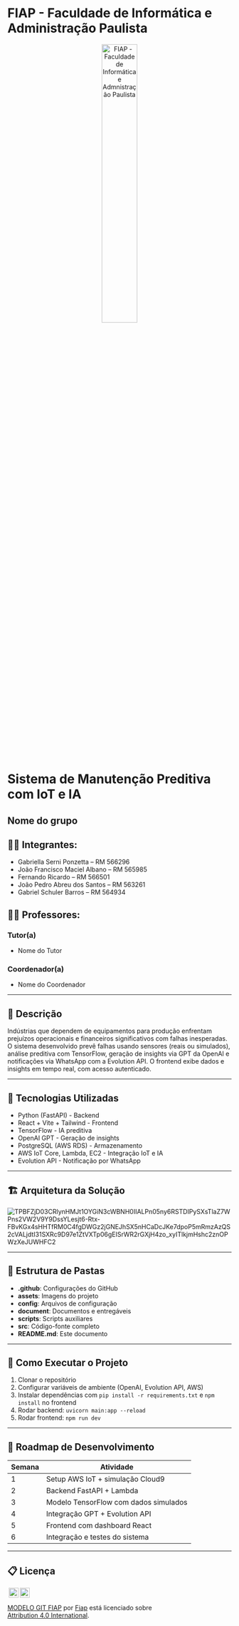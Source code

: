 
# FIAP - Faculdade de Informática e Administração Paulista

<p align="center">
<a href= "https://www.fiap.com.br/"><img src="assets/logo-fiap.png" alt="FIAP - Faculdade de Informática e Admnistração Paulista" border="0" width=40% height=40%></a>
</p>

<br>

# Sistema de Manutenção Preditiva com IoT e IA

## Nome do grupo

## 👨‍🎓 Integrantes: 
- Gabriella Serni Ponzetta – RM 566296
- João Francisco Maciel Albano – RM 565985
- Fernando Ricardo – RM 566501
- João Pedro Abreu dos Santos – RM 563261
- Gabriel Schuler Barros – RM 564934

## 👩‍🏫 Professores:
### Tutor(a) 
- Nome do Tutor
### Coordenador(a)
- Nome do Coordenador

---

## 📜 Descrição

Indústrias que dependem de equipamentos para produção enfrentam prejuízos operacionais e financeiros significativos com falhas inesperadas. O sistema desenvolvido prevê falhas usando sensores (reais ou simulados), análise preditiva com TensorFlow, geração de insights via GPT da OpenAI e notificações via WhatsApp com a Evolution API. O frontend exibe dados e insights em tempo real, com acesso autenticado.

---

## 🧠 Tecnologias Utilizadas

- Python (FastAPI) - Backend
- React + Vite + Tailwind - Frontend
- TensorFlow - IA preditiva
- OpenAI GPT - Geração de insights
- PostgreSQL (AWS RDS) - Armazenamento
- AWS IoT Core, Lambda, EC2 - Integração IoT e IA
- Evolution API - Notificação por WhatsApp

---

## 🏗️ Arquitetura da Solução

![TPBFZjD03CRlynHMJt1OYGiN3cWBNH0IIALPn05ny6RSTDIPySXsTlaZ7WPns2VW2V9Y9DssYLesjt6-Rtx-FBvKGx4sHHTfRM0C4fgDWGz2jGNEJhSX5nHCaDcJKe7dpoP5mRmzAzQS2cVALjdtI31SXRc9D97e1ZtVXTp06gEISrWR2rGXjH4zo_xyITlkjmHshc2znOPWzXeJUWHFC2](https://github.com/user-attachments/assets/123d9504-9a62-4ad9-ada5-46f4e9d9340f)


---

## 📁 Estrutura de Pastas

- **.github**: Configurações do GitHub
- **assets**: Imagens do projeto
- **config**: Arquivos de configuração
- **document**: Documentos e entregáveis
- **scripts**: Scripts auxiliares
- **src**: Código-fonte completo
- **README.md**: Este documento

---

## 🚀 Como Executar o Projeto

1. Clonar o repositório
2. Configurar variáveis de ambiente (OpenAI, Evolution API, AWS)
3. Instalar dependências com `pip install -r requirements.txt` e `npm install` no frontend
4. Rodar backend: `uvicorn main:app --reload`
5. Rodar frontend: `npm run dev`

---

## 📆 Roadmap de Desenvolvimento

| Semana | Atividade |
|--------|-----------|
| 1 | Setup AWS IoT + simulação Cloud9 |
| 2 | Backend FastAPI + Lambda |
| 3 | Modelo TensorFlow com dados simulados |
| 4 | Integração GPT + Evolution API |
| 5 | Frontend com dashboard React |
| 6 | Integração e testes do sistema |

---

## 📋 Licença

<img style="height:22px!important;margin-left:3px;vertical-align:text-bottom;" src="https://mirrors.creativecommons.org/presskit/icons/cc.svg?ref=chooser-v1"><img style="height:22px!important;margin-left:3px;vertical-align:text-bottom;" src="https://mirrors.creativecommons.org/presskit/icons/by.svg?ref=chooser-v1"><p xmlns:cc="http://creativecommons.org/ns#" xmlns:dct="http://purl.org/dc/terms/"><a property="dct:title" rel="cc:attributionURL" href="https://github.com/agodoi/template">MODELO GIT FIAP</a> por <a rel="cc:attributionURL dct:creator" property="cc:attributionName" href="https://fiap.com.br">Fiap</a> está licenciado sobre <a href="http://creativecommons.org/licenses/by/4.0/?ref=chooser-v1" target="_blank" rel="license noopener noreferrer" style="display:inline-block;">Attribution 4.0 International</a>.</p>
